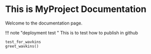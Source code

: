 # This is MyProject Documentation

Welcome to the documentation page. 

!!! note "deployment test "
    This is to test how to publish in github

```@docs
test_for_wavkins
greet_wavkins()
```